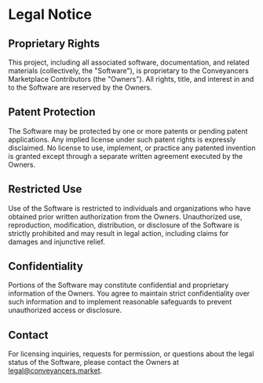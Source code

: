 # Legal Notice

## Proprietary Rights

This project, including all associated software, documentation, and related
materials (collectively, the "Software"), is proprietary to the Conveyancers
Marketplace Contributors (the "Owners"). All rights, title, and interest in and
to the Software are reserved by the Owners.

## Patent Protection

The Software may be protected by one or more patents or pending patent
applications. Any implied license under such patent rights is expressly
disclaimed. No license to use, implement, or practice any patented invention is
granted except through a separate written agreement executed by the Owners.

## Restricted Use

Use of the Software is restricted to individuals and organizations who have
obtained prior written authorization from the Owners. Unauthorized use,
reproduction, modification, distribution, or disclosure of the Software is
strictly prohibited and may result in legal action, including claims for damages
and injunctive relief.

## Confidentiality

Portions of the Software may constitute confidential and proprietary information
of the Owners. You agree to maintain strict confidentiality over such
information and to implement reasonable safeguards to prevent unauthorized
access or disclosure.

## Contact

For licensing inquiries, requests for permission, or questions about the legal
status of the Software, please contact the Owners at legal@conveyancers.market.
